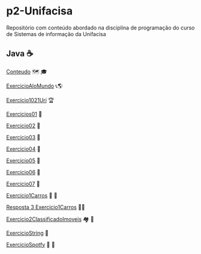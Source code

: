 # p2-Unifacisa
Repositório com conteúdo abordado na disciplina de programação do curso de Sistemas de informação da Unifacisa

## Java :coffee:

[Conteudo](https://github.com/wagnersistemalima/p2-Unifacisa/blob/master/conteudo/TiposPrimitivos.md) :world_map: :mortar_board:

[ExercicioAloMundo](https://github.com/wagnersistemalima/p2-Unifacisa/blob/master/aloMundo/src/application/Program.java) :telephone_receiver::earth_americas:

[Exercicio1021Uri](https://github.com/wagnersistemalima/p2-Unifacisa/blob/master/exercicioUri1021/src/Main.java) :trophy:

[Exercicios01](https://github.com/wagnersistemalima/p2-Unifacisa/blob/master/exercicio01/src/application/Program.java) :1st_place_medal:

[Exercicio02](https://github.com/wagnersistemalima/p2-Unifacisa/blob/master/exercicio02/src/application/Program.java) :1st_place_medal:

[Exercicio03](https://github.com/wagnersistemalima/p2-Unifacisa/blob/master/exercicio03/src/application/Program.java) :1st_place_medal:

[Exercicio04](https://github.com/wagnersistemalima/p2-Unifacisa/blob/master/exercicio04/src/application/Program.java) :1st_place_medal:

[Exercicio05](https://github.com/wagnersistemalima/p2-Unifacisa/blob/master/exercicio05/src/application/Program.java) :1st_place_medal:

[Exercicio06](https://github.com/wagnersistemalima/p2-Unifacisa/blob/master/exercicio06/src/application/Program.java) :1st_place_medal:

[Exercicio07](https://github.com/wagnersistemalima/p2-Unifacisa/blob/master/exercicio07/src/application/Program.java) :1st_place_medal:

[Exercicio1Carros](https://github.com/wagnersistemalima/p2-Unifacisa/tree/master/exercicio1Carro/src) :red_car: :blue_car:

[Resposta 3 Exercicio1Carros](https://github.com/wagnersistemalima/p2-Unifacisa/blob/master/exercicio1Carro/src/descricao.md) :student:

[Exercicio2ClassificadoImoveis](https://github.com/wagnersistemalima/p2-Unifacisa/tree/master/exercicio2Imovel/src) :houses: :hotel:

[ExercicioString](https://github.com/wagnersistemalima/p2-Unifacisa/tree/master/exercicioStrings/src) :ticket:

[ExercicioSpotfy](https://github.com/wagnersistemalima/p2-Unifacisa/tree/master/exercicioEncapsulamento1spotfy/src) :saxophone: :guitar:
